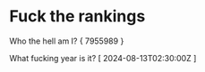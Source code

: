 # Fuck the rankings

Who the hell am I?
{ 7955989 }

What fucking year is it?
[ 2024-08-13T02:30:00Z ]
